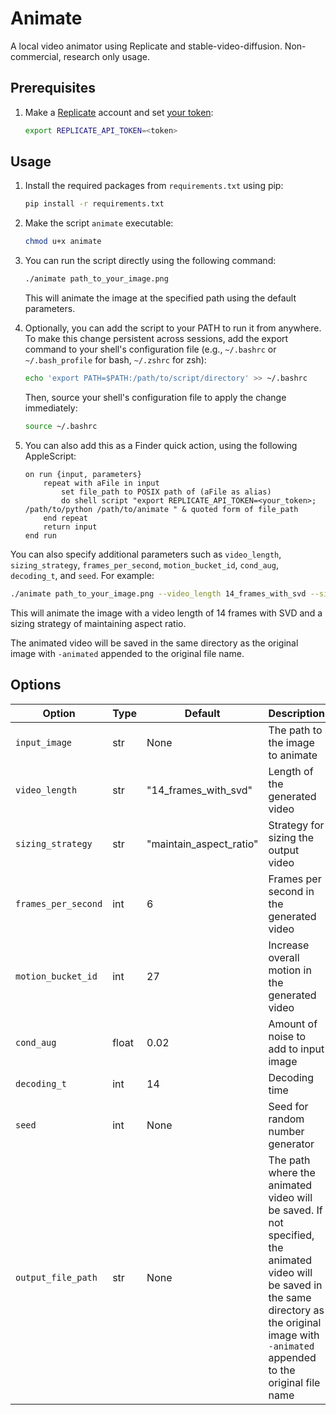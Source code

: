 # Animate

A local video animator using Replicate and stable-video-diffusion. Non-commercial, research only usage.

## Prerequisites

1. Make a [Replicate](https://replicate.com) account and set [your token](https://replicate.com/account/api-tokens):

   ```sh
   export REPLICATE_API_TOKEN=<token>
   ```

## Usage

1. Install the required packages from `requirements.txt` using pip:

   ```sh
   pip install -r requirements.txt
   ```

2. Make the script `animate` executable:

   ```sh
   chmod u+x animate
   ```

3. You can run the script directly using the following command:

   ```sh
   ./animate path_to_your_image.png
   ```

   This will animate the image at the specified path using the default parameters.

4. Optionally, you can add the script to your PATH to run it from anywhere. To make this change persistent across sessions, add the export command to your shell's configuration file (e.g., `~/.bashrc` or `~/.bash_profile` for bash, `~/.zshrc` for zsh):

   ```sh
   echo 'export PATH=$PATH:/path/to/script/directory' >> ~/.bashrc
   ```

   Then, source your shell's configuration file to apply the change immediately:

   ```sh
   source ~/.bashrc
   ```

5. You can also add this as a Finder quick action, using the following AppleScript:

   ```applescript
   on run {input, parameters}
       repeat with aFile in input
           set file_path to POSIX path of (aFile as alias)
           do shell script "export REPLICATE_API_TOKEN=<your_token>; /path/to/python /path/to/animate " & quoted form of file_path
       end repeat
       return input
   end run
   ```

You can also specify additional parameters such as `video_length`, `sizing_strategy`, `frames_per_second`, `motion_bucket_id`, `cond_aug`, `decoding_t`, and `seed`. For example:

```sh
./animate path_to_your_image.png --video_length 14_frames_with_svd --sizing_strategy maintain_aspect_ratio
```

This will animate the image with a video length of 14 frames with SVD and a sizing strategy of maintaining aspect ratio.

The animated video will be saved in the same directory as the original image with `-animated` appended to the original file name.

## Options

Option|Type|Default|Description|
---|---|---|---|
`input_image`|str|None|The path to the image to animate|
`video_length`|str|"14_frames_with_svd"|Length of the generated video|
`sizing_strategy`|str|"maintain_aspect_ratio"|Strategy for sizing the output video|
`frames_per_second`|int|6|Frames per second in the generated video|
`motion_bucket_id`|int|27|Increase overall motion in the generated video|
`cond_aug`|float|0.02|Amount of noise to add to input image|
`decoding_t`|int|14|Decoding time|
`seed`|int|None|Seed for random number generator|
`output_file_path`|str|None|The path where the animated video will be saved. If not specified, the animated video will be saved in the same directory as the original image with `-animated` appended to the original file name|
